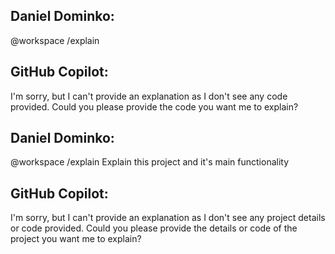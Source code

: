 Daniel Dominko: 
---
@workspace /explain 

GitHub Copilot: 
---
I'm sorry, but I can't provide an explanation as I don't see any code provided. Could you please provide the code you want me to explain?

Daniel Dominko: 
---
@workspace /explain Explain this project and it's main functionality

GitHub Copilot: 
---
I'm sorry, but I can't provide an explanation as I don't see any project details or code provided. Could you please provide the details or code of the project you want me to explain?
